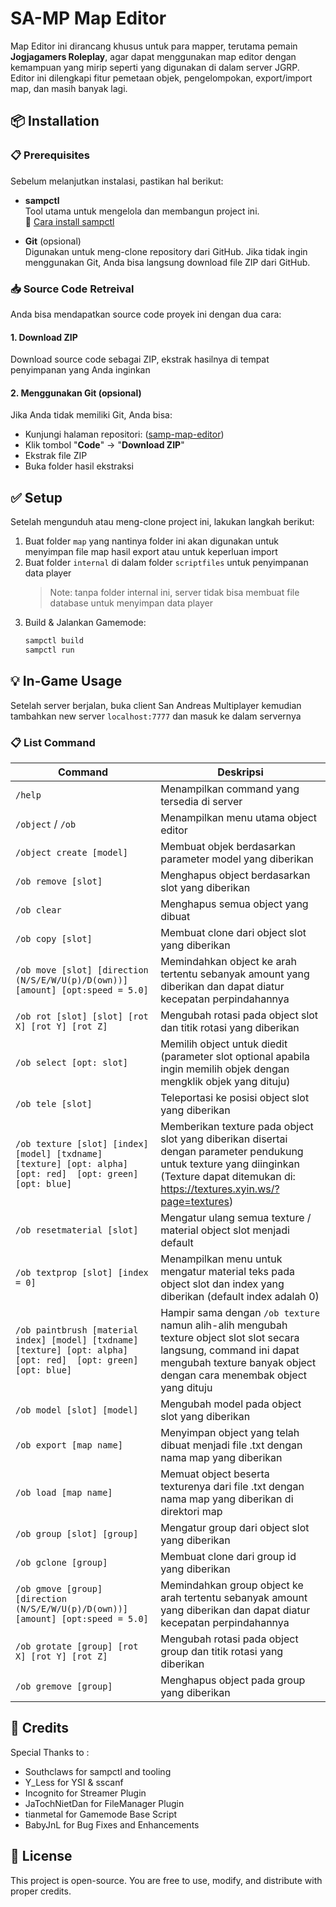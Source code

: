 # SA-MP Map Editor

Map Editor ini dirancang khusus untuk para mapper, terutama pemain **Jogjagamers Roleplay**, agar dapat menggunakan map editor dengan kemampuan yang mirip seperti yang digunakan di dalam server JGRP. Editor ini dilengkapi fitur pemetaan objek, pengelompokan, export/import map, dan masih banyak lagi.

## 📦 Installation

### 📋 Prerequisites

Sebelum melanjutkan instalasi, pastikan hal berikut:

- **sampctl**  
  Tool utama untuk mengelola dan membangun project ini.  
  📖 [Cara install sampctl](https://github.com/Southclaws/sampctl#installing)

- **Git** (opsional)  
  Digunakan untuk meng-clone repository dari GitHub. Jika tidak ingin menggunakan Git, Anda bisa langsung download file ZIP dari GitHub.

### 📥 Source Code Retreival

Anda bisa mendapatkan source code proyek ini dengan dua cara:

#### 1. Download ZIP
Download source code sebagai ZIP, ekstrak hasilnya di tempat penyimpanan yang Anda inginkan

#### 2. Menggunakan Git (opsional)
Jika Anda tidak memiliki Git, Anda bisa:
- Kunjungi halaman repositori: ([samp-map-editor](https://github.com/BabyJnL/samp-map-editor))
- Klik tombol "**Code**" -> "**Download ZIP**"
- Ekstrak file ZIP
- Buka folder hasil ekstraksi

## ✅ Setup

Setelah mengunduh atau meng-clone project ini, lakukan langkah berikut:

1. Buat folder `map` yang nantinya folder ini akan digunakan untuk menyimpan file map hasil export atau untuk keperluan import
2. Buat folder `internal` di dalam folder `scriptfiles` untuk penyimpanan data player
    > Note: tanpa folder internal ini, server tidak bisa membuat file database untuk menyimpan data player
3. Build & Jalankan Gamemode:
    ```bash
    sampctl build
    sampctl run
    ```

## 💡 In-Game Usage

Setelah server berjalan, buka client San Andreas Multiplayer kemudian tambahkan new server `localhost:7777` dan masuk ke dalam servernya


### 📋 List Command

| Command | Deskripsi |
|--------|-----------|
| `/help` | Menampilkan command yang tersedia di server
| `/object` / `/ob` | Menampilkan menu utama object editor |
| `/object create [model]` | Membuat objek berdasarkan parameter model yang diberikan |
| `/ob remove [slot]` | Menghapus object berdasarkan slot yang diberikan |
| `/ob clear` | Menghapus semua object yang dibuat |
| `/ob copy [slot]` | Membuat clone dari object slot yang diberikan |
| `/ob move [slot] [direction (N/S/E/W/U(p)/D(own))] [amount] [opt:speed = 5.0]` | Memindahkan object ke arah tertentu sebanyak amount yang diberikan dan dapat diatur kecepatan perpindahannya |
| `/ob rot [slot] [slot] [rot X] [rot Y] [rot Z]` | Mengubah rotasi pada object slot dan titik rotasi yang diberikan |
| `/ob select [opt: slot]` | Memilih object untuk diedit (parameter slot optional apabila ingin memilih objek dengan mengklik objek yang dituju) |
| `/ob tele [slot]` | Teleportasi ke posisi object slot yang diberikan |
| `/ob texture [slot] [index] [model] [txdname] [texture] [opt: alpha] [opt: red]  [opt: green]  [opt: blue]` | Memberikan texture pada object slot yang diberikan disertai dengan parameter pendukung untuk texture yang diinginkan (Texture dapat ditemukan di: https://textures.xyin.ws/?page=textures) |
| `/ob resetmaterial [slot]` | Mengatur ulang semua texture / material object slot menjadi default |
| `/ob textprop [slot] [index = 0]` | Menampilkan menu untuk mengatur material teks pada object slot dan index yang diberikan (default index adalah 0) |
| `/ob paintbrush [material index] [model] [txdname] [texture] [opt: alpha] [opt: red]  [opt: green]  [opt: blue]` | Hampir sama dengan `/ob texture` namun alih-alih mengubah texture object slot slot secara langsung, command ini dapat mengubah texture banyak object dengan cara menembak object yang dituju |
| `/ob model [slot] [model]` | Mengubah model pada object slot yang diberikan |
| `/ob export [map name]` | Menyimpan object yang telah dibuat menjadi file .txt dengan nama map yang diberikan |
| `/ob load [map name]` | Memuat object beserta texturenya dari file .txt dengan nama map yang diberikan di direktori map  |
| `/ob group [slot] [group]` | Mengatur group dari object slot yang diberikan  |
| `/ob gclone [group]` | Membuat clone dari group id yang diberikan  |
| `/ob gmove [group] [direction (N/S/E/W/U(p)/D(own))] [amount] [opt:speed = 5.0]` | Memindahkan group object ke arah tertentu sebanyak amount yang diberikan dan dapat diatur kecepatan perpindahannya  |
| `/ob grotate [group] [rot X] [rot Y] [rot Z]` | Mengubah rotasi pada object group dan titik rotasi yang diberikan  |
| `/ob gremove [group]` | Menghapus object pada group yang diberikan  |

## 🙏 Credits
Special Thanks to :
- Southclaws for sampctl and tooling
- Y_Less for YSI & sscanf
- Incognito for Streamer Plugin
- JaTochNietDan for FileManager Plugin
- tianmetal for Gamemode Base Script
- BabyJnL for Bug Fixes and Enhancements

## 📄 License

This project is open-source. You are free to use, modify, and distribute with proper credits.  